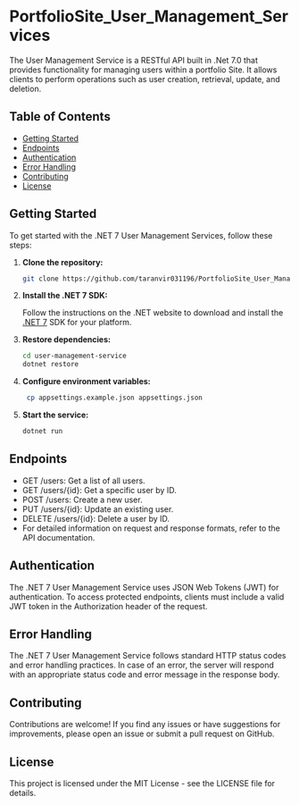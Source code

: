 # PortfolioSite_User_Management_Services

The User Management Service is a RESTful API built in .Net 7.0 that provides functionality for managing users within a portfolio Site. It allows clients to perform operations such as user creation, retrieval, update, and deletion.

## Table of Contents

- [Getting Started](#getting-started)
- [Endpoints](#endpoints)
- [Authentication](#authentication)
- [Error Handling](#error-handling)
- [Contributing](#contributing)
- [License](#license)

## Getting Started

To get started with the .NET 7 User Management Services, follow these steps:

1. **Clone the repository:**
   ```sh
   git clone https://github.com/taranvir031196/PortfolioSite_User_Management_Services

2. **Install the .NET 7 SDK:**

   Follow the instructions on the .NET website to download and install the [.NET 7](https://dotnet.microsoft.com/en-us/download) SDK for your platform.

3. **Restore dependencies:**
      ```sh
      cd user-management-service
      dotnet restore

4. **Configure environment variables:**
    ```sh
     cp appsettings.example.json appsettings.json

5. **Start the service:**
   ```sh
   dotnet run

## Endpoints

  - GET /users: Get a list of all users.
  - GET /users/{id}: Get a specific user by ID.
  - POST /users: Create a new user.
  - PUT /users/{id}: Update an existing user.
  - DELETE /users/{id}: Delete a user by ID.
  - For detailed information on request and response formats, refer to the API documentation.
   
## Authentication
   The .NET 7 User Management Service uses JSON Web Tokens (JWT) for authentication. To access protected endpoints, clients must include a valid JWT token in the Authorization header of the request.
   
## Error Handling
   The .NET 7 User Management Service follows standard HTTP status codes and error handling practices. In case of an error, the server will respond with an appropriate status code and error message in the response body.

## Contributing
   Contributions are welcome! If you find any issues or have suggestions for improvements, please open an issue or submit a pull request on GitHub.

## License
   This project is licensed under the MIT License - see the LICENSE file for details.
